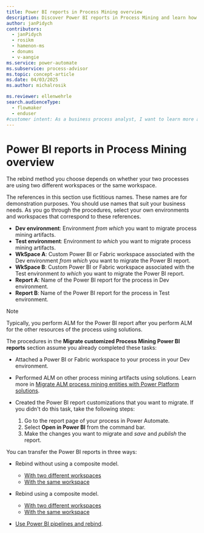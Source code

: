 ```yaml
---
title: Power BI reports in Process Mining overview
description: Discover Power BI reports in Process Mining and learn how to get started migrating customized Process Mining Power BI reports.
author: janPidych
contributors:
  - janPidych
  - rosikm
  - hamenon-ms
  - donums
  - v-aangie  
ms.service: power-automate
ms.subservice: process-advisor
ms.topic: concept-article
ms.date: 04/03/2025
ms.author: michalrosik

ms.reviewer: ellenwehrle
search.audienceType: 
  - flowmaker
  - enduser
#customer intent: As a business process analyst, I want to learn more about Power BI reports in Process Mining, so I can create them to identify improvement opportunities in my organization's current processes.
---
```


# Power BI reports in Process Mining overview

The rebind method you choose depends on whether your two processes are using two different workspaces or the same workspace.

The references in this section use fictitious names. These names are for demonstration purposes. You should use names that suit your business needs. As you go through the procedures, select your own environments and workspaces that correspond to these references.

- **Dev environment**: Environment *from which* you want to migrate process mining artifacts.
- **Test environment**: Environment *to which* you want to migrate process mining artifacts.
- **WkSpace A**: Custom Power BI or Fabric workspace associated with the Dev environment *from which* you want to migrate the Power BI report.
- **WkSpace B**: Custom Power BI or Fabric workspace associated with the Test environment *to which* you want to migrate the Power BI report.
- **Report A**: Name of the Power BI report for the process in Dev environment.
- **Report B**: Name of the Power BI report for the process in Test environment.

> [!NOTE]
> Typically, you perform ALM for the Power BI report after you perform ALM for the other resources of the process using solutions.

The procedures in the **Migrate customized Process Mining Power BI reports** section assume you already completed these tasks:

- Attached a Power BI or Fabric workspace to your process in your Dev environment.
- Performed ALM on other process mining artifacts using solutions. Learn more in [Migrate ALM process mining entities with Power Platform solutions](process-mining-alm-entities-solutions.md).
- Created the Power BI report customizations that you want to migrate. If you didn't do this task, take the following steps:

  1. Go to the report page of your process in Power Automate.
  1. Select **Open in Power BI** from the command bar.
  1. Make the changes you want to migrate and *save* and *publish* the report.

You can transfer the Power BI reports in three ways:

- Rebind without using a composite model.

  - [With two different workspaces](process-mining-alm-rebind-without-comp-diff-wkspace.md)
  - [With the same workspace](process-mining-alm-rebind-without-comp-same-wkspace.md)
  
- Rebind using a composite model.
  - [With two different workspaces](process-mining-alm-rebind-with-comp-diff-wkspace.md)
  - [With the same workspace](process-mining-alm-rebind-with-comp-same-wkspace.md)
  
- [Use Power BI pipelines and rebind](process-mining-alm-migrate-using-pbi-pipelines-and-rebinding.md).
